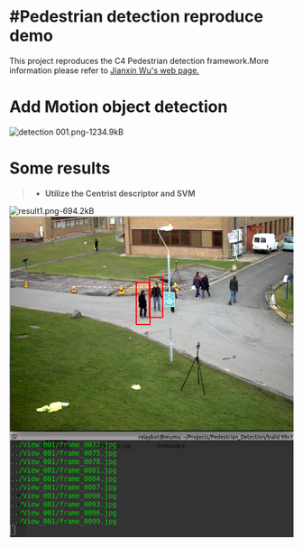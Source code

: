 #Pedestrian detection reproduce demo
===

This project reproduces the C4 Pedestrian detection framework.More information please refer to [Jianxin Wu's web page.](https://sites.google.com/site/wujx2001/home/c4)

Add Motion object detection
===

![detection 001.png-1234.9kB][1]

Some results 
===
>- **Utilize the Centrist descriptor and SVM**

![result1.png-694.2kB][2]
![result2.png-709.4kB][3]


  [1]: http://static.zybuluo.com/mumujun/zfq4rzwu4av439yzb1ly7ja6/detection%20001.png
  [2]: http://static.zybuluo.com/mumujun/5o9dv7wjbu0becvzw8g8ard7/result1.png
  [3]: https://github.com/MuMuJun97/pedestrian_mu/blob/master/result2.png
